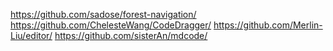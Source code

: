 https://github.com/sadose/forest-navigation/
https://github.com/ChelesteWang/CodeDragger/
https://github.com/Merlin-Liu/editor/
https://github.com/sisterAn/mdcode/
